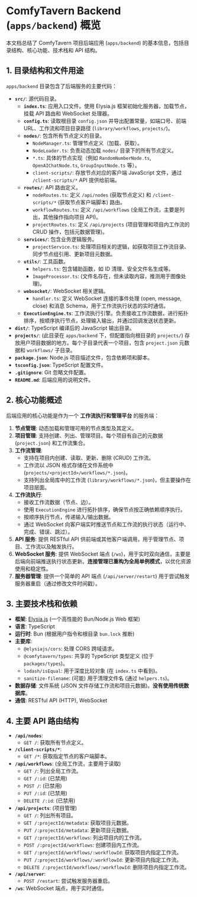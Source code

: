 # ComfyTavern Backend (`apps/backend`) 概览

本文档总结了 ComfyTavern 项目后端应用 (`apps/backend`) 的基本信息，包括目录结构、核心功能、技术栈和 API 结构。

## 1. 目录结构和文件用途

`apps/backend` 目录包含了后端服务的主要代码：

*   **`src/`**: 源代码目录。
    *   **`index.ts`**: 应用入口文件。使用 Elysia.js 框架初始化服务器，加载节点，挂载 API 路由和 WebSocket 处理器。
    *   **`config.ts`**: 读取根目录 `config.json` 并导出配置常量，如端口号、前端 URL、工作流和项目目录路径 (`library/workflows`, `projects/`)。
    *   **`nodes/`**: 包含所有节点定义的目录。
        *   `NodeManager.ts`: 管理节点定义（加载、获取）。
        *   `NodeLoader.ts`: 负责动态加载 `nodes/` 目录下的所有节点定义。
        *   `*.ts`: 具体的节点实现（例如 `RandomNumberNode.ts`, `OpenAIChatNode.ts`, `GroupInputNode.ts` 等）。
        *   `client-scripts/`: 存放节点对应的客户端 JavaScript 文件，通过 `/client-scripts/*` API 提供给前端。
    *   **`routes/`**: API 路由定义。
        *   `nodeRoutes.ts`: 定义 `/api/nodes` (获取节点定义) 和 `/client-scripts/*` (获取节点客户端脚本) 路由。
        *   `workflowRoutes.ts`: 定义 `/api/workflows` (全局工作流，主要是列出，其他操作指向项目 API)。
        *   `projectRoutes.ts`: 定义 `/api/projects` (项目管理和项目内工作流的 CRUD 操作，包括元数据管理)。
    *   **`services/`**: 包含业务逻辑服务。
        *   `projectService.ts`: 处理项目相关的逻辑，如获取项目工作流目录、同步节点组引用、更新项目元数据。
    *   **`utils/`**: 工具函数。
        *   `helpers.ts`: 包含辅助函数，如 ID 清理、安全文件名生成等。
        *   `ImageProcessor.ts`: (文件名存在，但未读取内容，推测用于图像处理)。
    *   **`websocket/`**: WebSocket 相关逻辑。
        *   `handler.ts`: 定义 WebSocket 连接的事件处理 (open, message, close) 和消息 Schema，用于工作流执行状态的实时通信。
    *   **`ExecutionEngine.ts`**: 工作流执行引擎。负责接收工作流数据，进行拓扑排序，按顺序执行节点，处理输入输出，并通过回调发送状态更新。
*   **`dist/`**: TypeScript 编译后的 JavaScript 输出目录。
*   **`projects/`**: (此目录在 `apps/backend` 下，但配置指向根目录的 `projects/`) 存放用户项目数据的地方。每个子目录代表一个项目，包含 `project.json` 元数据和 `workflows/` 子目录。
*   **`package.json`**: Node.js 项目描述文件，包含依赖项和脚本。
*   **`tsconfig.json`**: TypeScript 配置文件。
*   **`.gitignore`**: Git 忽略文件配置。
*   **`README.md`**: 后端应用的说明文件。

## 2. 核心功能概述

后端应用的核心功能是作为一个 **工作流执行和管理平台** 的服务端：

1.  **节点管理**: 动态加载和管理可用的节点类型及其定义。
2.  **项目管理**: 支持创建、列出、管理项目。每个项目有自己的元数据 (`project.json`) 和工作流集合。
3.  **工作流管理**:
    *   支持在项目内创建、读取、更新、删除 (CRUD) 工作流。
    *   工作流以 JSON 格式存储在文件系统中 (`projects/<projectId>/workflows/*.json`)。
    *   支持列出全局库中的工作流 (`library/workflows/*.json`)，但主要操作在项目层面。
4.  **工作流执行**:
    *   接收工作流数据（节点、边）。
    *   使用 `ExecutionEngine` 进行拓扑排序，确保节点按正确依赖顺序执行。
    *   按顺序执行节点，传递输入/输出数据。
    *   通过 WebSocket 向客户端实时推送节点和工作流的执行状态（运行中、完成、错误、跳过）。
5.  **API 服务**: 提供 RESTful API 供前端或其他客户端调用，用于管理节点、项目、工作流以及触发执行。
6.  **WebSocket 服务**: 提供 WebSocket 端点 (`/ws`)，用于实时双向通信，主要是后端向前端推送执行状态更新。**连接管理已重构为全局单例模式**，以优化资源使用和稳定性。
7.  **服务器管理**: 提供一个简单的 API 端点 (`/api/server/restart`) 用于尝试触发服务器重启（通过修改文件时间戳）。

## 3. 主要技术栈和依赖

*   **框架**: [Elysia.js](https://elysiajs.com/) (一个高性能的 Bun/Node.js Web 框架)
*   **语言**: TypeScript
*   **运行时**: Bun (根据用户指令和根目录 `bun.lock` 推断)
*   **主要库**:
    *   `@elysiajs/cors`: 处理 CORS 跨域请求。
    *   `@comfytavern/types`: 共享的 TypeScript 类型定义 (位于 `packages/types`)。
    *   `lodash/isEqual`: 用于深度比较对象 (在 `index.ts` 中看到)。
    *   `sanitize-filename`: (可能) 用于清理文件名 (通过 `helpers.ts`)。
*   **数据存储**: 文件系统 (JSON 文件存储工作流和项目元数据)。**没有使用传统数据库**。
*   **通信**: RESTful API (HTTP), WebSocket

## 4. 主要 API 路由结构

*   **`/api/nodes`**:
    *   `GET /`: 获取所有节点定义。
*   **`/client-scripts/*`**:
    *   `GET /*`: 获取指定节点的客户端脚本。
*   **`/api/workflows`**: (全局工作流，主要用于读取)
    *   `GET /`: 列出全局工作流。
    *   `GET /:id`: (已禁用)
    *   `POST /`: (已禁用)
    *   `PUT /:id`: (已禁用)
    *   `DELETE /:id`: (已禁用)
*   **`/api/projects`**: (项目管理)
    *   `GET /`: 列出所有项目。
    *   `GET /:projectId/metadata`: 获取项目元数据。
    *   `PUT /:projectId/metadata`: 更新项目元数据。
    *   `GET /:projectId/workflows`: 列出项目内的工作流。
    *   `POST /:projectId/workflows`: 创建项目内工作流。
    *   `GET /:projectId/workflows/:workflowId`: 获取项目内指定工作流。
    *   `PUT /:projectId/workflows/:workflowId`: 更新项目内指定工作流。
    *   `DELETE /:projectId/workflows/:workflowId`: 删除项目内指定工作流。
*   **`/api/server`**:
    *   `POST /restart`: 尝试触发服务器重启。
*   **`/ws`**: WebSocket 端点，用于实时通信。